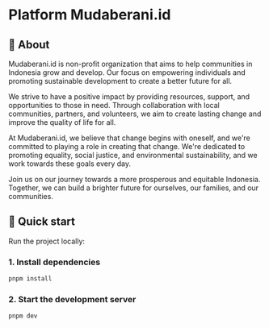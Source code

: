 # Platform Mudaberani.id

## 📖 About

Mudaberani.id is non-profit organization that aims to help communities in Indonesia grow and develop. Our focus on empowering individuals and promoting sustainable development to create a better future for all.

We strive to have a positive impact by providing resources, support, and opportunities to those in need. Through collaboration with local communities, partners, and volunteers, we aim to create lasting change and improve the quality of life for all.

At Mudaberani.id, we believe that change begins with oneself, and we're committed to playing a role in creating that change. We're dedicated to promoting equality, social justice, and environmental sustainability, and we work towards these goals every day.

Join us on our journey towards a more prosperous and equitable Indonesia. Together, we can build a brighter future for ourselves, our families, and our communities.

## 🚀 Quick start

Run the project locally:

### 1. Install dependencies

```bash
pnpm install
```

### 2. Start the development server

```bash
pnpm dev
```
